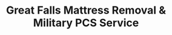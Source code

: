 ---
layout: location.njk
title: Great Falls Mattress Removal & Military PCS Service
description: Professional mattress removal in Great Falls, MT. Next-day pickup  Licensed, insured, and eco-friendly. Serving Malmstrom AFB and central Montana.
permalink: /mattress-removal/montana/great-falls/
city: Great Falls
state: Montana
stateSlug: montana
tier: 2
coordinates:
  lat: 47.4941
  lng: -111.2833
pricing:
  startingPrice: 125
  single: 125
  queen: 125
  king: 135
  boxSpring: 30
neighborhoods:
  - name: Downtown Great Falls
    zipCodes: ["59401"]
  - name: Riverview I
    zipCodes: ["59401"]
  - name: Riverview II
    zipCodes: ["59401"]
  - name: Riverview III
    zipCodes: ["59401"]
  - name: Black Eagle
    zipCodes: ["59404"]
  - name: Fox Farm
    zipCodes: ["59405"]
  - name: Northeast Heights
    zipCodes: ["59405"]
  - name: University of Providence Area
    zipCodes: ["59401"]
  - name: Malmstrom AFB Housing
    zipCodes: ["59402"]
  - name: South Great Falls
    zipCodes: ["59405"]
  - name: West Bank
    zipCodes: ["59404"]
  - name: Central Avenue Corridor
    zipCodes: ["59401"]
  - name: Gibson Flats
    zipCodes: ["59401"]
  - name: Sunrise Area
    zipCodes: ["59405"]
  - name: River's Edge
    zipCodes: ["59404"]
  - name: Highland Park
    zipCodes: ["59405"]
  - name: Meadowlark Country Club Area
    zipCodes: ["59405"]
  - name: Manchester
    zipCodes: ["59405"]
  - name: Park Drive Area
    zipCodes: ["59401"]
  - name: Overlook
    zipCodes: ["59405"]
zipCodes:
  - "59401"
  - "59402"
  - "59404"
  - "59405"
  - "59406"
recyclingPartners:
  - High Plains Landfill (142 Powerline Road, Floweree)
  - Republic Services Great Falls Division
  - Pacific Steel Recycling (Central Montana Operations)
localRegulations: Streamline your mattress disposal with our professional service instead of navigating Great Falls' limited bulk waste options. While Republic Services requires advance scheduling and High Plains Landfill charges disposal fees, we handle all logistics for you. No need to coordinate with Malmstrom AFB housing offices or manage wind-weather scheduling complications - we provide reliable pickup with military-standard documentation. Our service eliminates the hassle of rural Montana disposal requirements while ensuring certified recycling that Malmstrom personnel and Great Falls families prefer over standard landfill disposal.
nearbyCities:
  - name: Billings
    distance: 218
    state: MT
    slug: billings
    isMetro: true
  - name: Helena
    distance: 91
    state: MT
    slug: helena
    isMetro: true
  - name: Missoula
    distance: 172
    state: MT
    slug: missoula
    isMetro: true
  - name: Butte
    distance: 126
    state: MT
    slug: butte
    isMetro: true
  - name: Bozeman
    distance: 143
    state: MT
    slug: bozeman
    isCollegeTown: true
  - name: Kalispell
    distance: 150
    state: MT
    slug: kalispell
    isSmall: true
reviews:
  count: 534
  featured:
    - author: Mike P.
      neighborhood: Malmstrom AFB Housing
      rating: 5
      text: "PCS move came up fast and needed our mattress gone quick. Called Tuesday, they picked up Wednesday morning. Team knew the base procedures and got it done before inspection. Good service."
    - author: Carol D.
      neighborhood: Fox Farm
      rating: 5
      text: "Needed our old mattresses gone before new furniture arrived but the chinook winds were crazy that week. They worked around the weather and picked up both mattresses same day the wind died down. Their truck handled it better than most services here."
    - author: Robert H.
      neighborhood: Black Eagle
      rating: 5
      text: "Cleaning out dad's old house after he moved to assisted living. Three mattresses upstairs that hadn't been moved in years. Team handled the narrow staircase in our old house and got everything out without damage. They recycle everything which dad would've liked since he always cared about the river."
faqs:
  - question: How quickly can you pick up mattresses in Great Falls?
    answer: We offer next-day service throughout Great Falls including Malmstrom AFB housing, downtown lofts, and rural areas like Black Eagle. Same-day pickup is often available for PCS moves and weather-delayed situations. Call (720) 263-6094 to check availability for your specific neighborhood.
  - question: Do you serve Malmstrom Air Force Base housing?
    answer: Yes, we regularly serve Malmstrom AFB personnel with base access clearance and proper documentation for PCS moves. Our team understands military housing turnover requirements and can provide receipts formatted for moving expense reimbursement. We coordinate with base housing offices for efficient squadron-level scheduling.
  - question: How do you handle Great Falls' wind and weather conditions?
    answer: Our trucks and equipment are designed for Montana's challenging weather including chinook winds up to 120 mph and rapid temperature changes. We monitor weather forecasts, maintain flexible scheduling for wind delays, and use specialized tie-down equipment to ensure safe transport in Great Falls' notorious wind conditions.
  - question: What's included in your Great Falls mattress removal pricing?
    answer: Pricing starts at $125 for single mattresses, $125 for queen, $135 for king, with $30 for additional box springs. This includes pickup from any location including base housing, navigation of wind and weather challenges, and certified eco-friendly disposal with documentation meeting military and civilian requirements.
  - question: Can you handle the Missouri River area access challenges?
    answer: Absolutely. We understand Great Falls' unique geography including river access roads, flood plain restrictions, and seasonal Missouri River level changes. Our team knows alternate routes for West Bank and Riverview areas when river access is limited, and we coordinate around dam release schedules that affect riverside neighborhoods.
  - question: Do you provide regional coverage for central Montana?
    answer: Yes, Great Falls serves as our hub for central Montana including Belt, Cascade, Ulm, and rural areas within 75 miles. We understand the logistics of covering Montana's vast distances and can coordinate bulk scheduling for rural communities that other services won't reach cost-effectively.
  - question: Are you licensed to serve Montana's military community?
    answer: Yes, we're fully licensed and insured to operate throughout Montana including military installations. We maintain proper security clearances for base access, understand PCS documentation requirements, and provide the reliable service that military families expect during frequent relocations.
  - question: How do you ensure environmental responsibility in the Electric City?
    answer: Great Falls' hydroelectric heritage creates community expectations for environmental stewardship. We provide certified recycling through Montana-approved facilities, unlike competitors who rely on standard landfill disposal. Our 80% material recovery rate supports our 1+ million mattresses recycled nationwide while providing documentation that meets both military environmental compliance and Great Falls' clean energy community standards.
schema:
  "@context": "https://schema.org"
  "@type": "LocalBusiness"
  "name": "A Bedder World Great Falls"
  "address":
    "@type": "PostalAddress"
    "addressLocality": "Great Falls"
    "addressRegion": "MT"
    "addressCountry": "US"
  "geo":
    "@type": "GeoCoordinates"
    "latitude": 47.4941
    "longitude": -111.2833
  "telephone": "720-263-6094"
  "url": "https://abedderworld.com/mattress-removal/montana/great-falls/"
  "priceRange": "$125-$180"
  "serviceArea": "Great Falls, MT"
  "aggregateRating":
    "@type": "AggregateRating"
    "ratingValue": "4.9"
    "reviewCount": "534"

pageContent:
  heroDescription: "Professional mattress removal service in Great Falls, Montana's military and hydroelectric hub. Next-day pickup throughout 20+ neighborhoods from Malmstrom AFB housing to historic Black Eagle. We serve military families, medical professionals, and central Montana residents with weather-resilient eco-friendly recycling that's eliminated over 1 million mattresses from landfills nationwide."
  aboutService: "Weather-resilient mattress removal service engineered for Great Falls' unique challenges as Montana's military and hydroelectric center. Our professional team handles everything from Malmstrom AFB PCS moves to historic district renovations, using specialized equipment designed for Montana's notorious wind conditions and temperature extremes. We understand the logistics of serving central Montana's vast geography while providing the reliable, documented service that military families and medical professionals expect. Our chinook-tested operations ensure consistent pickup regardless of Great Falls' dramatic weather patterns, making mattress disposal simple and environmentally responsible as part of our 1+ million mattresses recycled nationwide achievement."
  serviceAreasIntro: "Complete coverage throughout Montana's Electric City and central Montana region, from military base housing to historic districts:"
  regulationsCompliance: "Eliminate the complexity of Montana's limited disposal options with our comprehensive professional service. While Great Falls lacks specialized mattress disposal programs and Republic Services requires advance coordination, we handle all logistics for military and civilian customers. No need to schedule around chinook wind delays or coordinate with High Plains Landfill fees - we provide weather-independent pickup with military-grade documentation. Our licensed service eliminates disposal hassles while ensuring certified recycling that Malmstrom personnel and Electric City residents prefer over standard rural Montana landfill disposal."
  environmentalImpact: "Great Falls' hydroelectric heritage creates high expectations for environmental responsibility from service providers. Our professional recycling program delivers certified processing through Montana-approved facilities, unlike regional haulers who rely on standard landfill disposal. Our 80% material recovery rate for steel, foam, and fabric supports our 1+ million mattresses recycled nationwide while providing the documentation that military facilities and medical centers require for environmental compliance. This professional approach honors Great Falls' clean energy legacy while serving the practical needs of central Montana's military and medical communities."
  howItWorksScheduling: "Next-day appointments available throughout Great Falls with scheduling designed for military rotations, medical shifts, and Montana weather patterns. We coordinate with Malmstrom housing offices, maintain flexible rescheduling for chinook wind conditions, and provide confirmed time windows that work with your schedule."
  howItWorksService: "Our Great Falls team combines military-standard reliability with Montana weather expertise to handle the unique challenges of serving central Montana's hub city. From Malmstrom AFB security protocols to historic district preservation requirements and rural area logistics, we provide professional pickup service with specialized equipment and documentation that meets both military and civilian standards."
  howItWorksDisposal: "Materials transported to certified Montana recycling facilities using weather-resistant vehicles and processing methods, ensuring regional environmental compliance while supporting our nationwide 1+ million mattresses recycled achievement."
  sidebarStats:
    mattressesRemoved: "1,683"
---